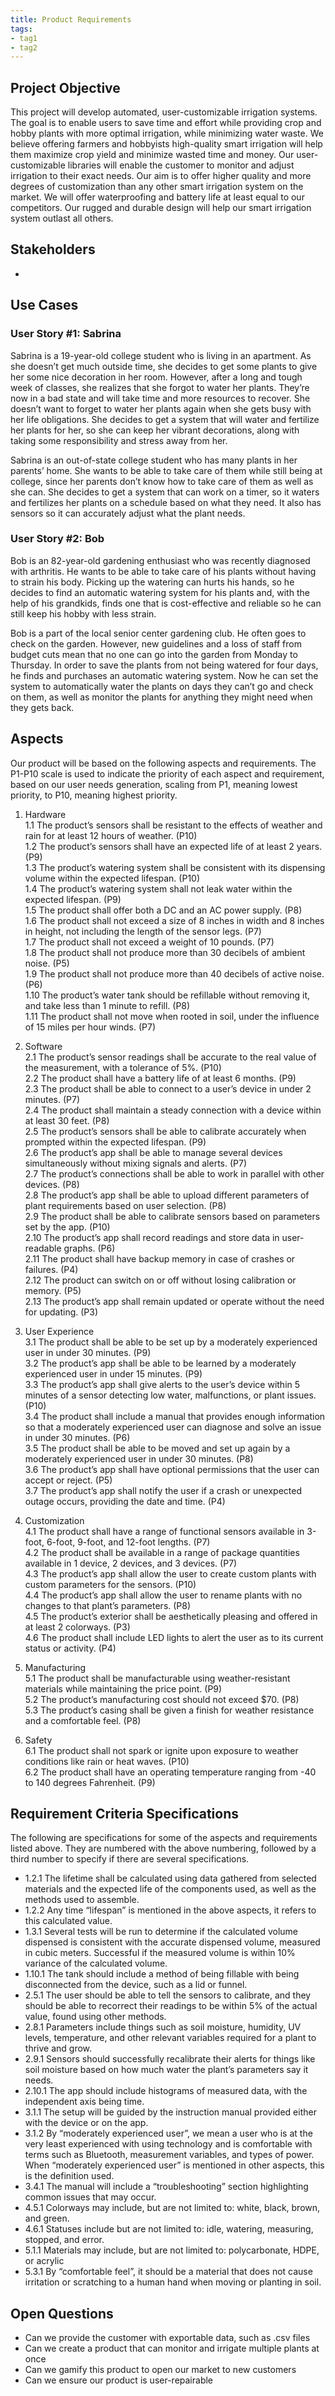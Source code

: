 ```yaml
---
title: Product Requirements
tags:
- tag1
- tag2
---
```


## Project Objective

This project will develop automated, user-customizable irrigation systems. The goal is to enable users to save time and effort while providing crop and hobby plants with more optimal irrigation, while minimizing water waste. We believe offering farmers and hobbyists high-quality smart irrigation will help them maximize crop yield and minimize wasted time and money. Our user-customizable libraries will enable the customer to monitor and adjust irrigation to their exact needs. Our aim is to offer higher quality and more degrees of customization than any other smart irrigation system on the market. We will offer waterproofing and battery life at least equal to our competitors. Our rugged and durable design will help our smart irrigation system outlast all others. 


## Stakeholders

- 

## Use Cases

### User Story #1: Sabrina
Sabrina is a 19-year-old college student who is living in an apartment. As she doesn’t get much outside time, she decides to get some plants to give her some nice decoration in her room. However, after a long and tough week of classes, she realizes that she forgot to water her plants. They’re now in a bad state and will take time and more resources to recover. She doesn’t want to forget to water her plants again when she gets busy with her life obligations. She decides to get a system that will water and fertilize her plants for her, so she can keep her vibrant decorations, along with taking some responsibility and stress away from her.

Sabrina is an out-of-state college student who has many plants in her parents’ home. She wants to be able to take care of them while still being at college, since her parents don’t know how to take care of them as well as she can. She decides to get a system that can work on a timer, so it waters and fertilizes her plants on a schedule based on what they need. It also has sensors so it can accurately adjust what the plant needs.

### User Story #2: Bob
Bob is an 82-year-old gardening enthusiast who was recently diagnosed with arthritis. He wants to be able to take care of his plants without having to strain his body. Picking up the watering can hurts his hands, so he decides to find an automatic watering system for his plants and, with the help of his grandkids, finds one that is cost-effective and reliable so he can still keep his hobby with less strain.

Bob is a part of the local senior center gardening club. He often goes to check on the garden. However, new guidelines and a loss of staff from budget cuts mean that no one can go into the garden from Monday to Thursday. In order to save the plants from not being watered for four days, he finds and purchases an automatic watering system. Now he can set the system to automatically water the plants on days they can’t go and check on them, as well as monitor the plants for anything they might need when they gets back. 


## Aspects

Our product will be based on the following aspects and requirements. The P1-P10 scale is used to indicate the priority of each aspect and requirement, based on our user needs generation, scaling from P1, meaning lowest priority, to P10, meaning highest priority.

1. Hardware<br>
   1.1 The product’s sensors shall be resistant to the effects of weather and rain for at least 12 hours of weather. (P10)  
   1.2 The product’s sensors shall have an expected life of at least 2 years. (P9)  
   1.3 The product’s watering system shall be consistent with its dispensing volume within the expected lifespan. (P10)  
   1.4 The product’s watering system shall not leak water within the expected lifespan. (P9)  
   1.5 The product shall offer both a DC and an AC power supply. (P8)  
   1.6 The product shall not exceed a size of 8 inches in width and 8 inches in height, not including the length of the sensor legs. (P7)  
   1.7 The product shall not exceed a weight of 10 pounds. (P7)  
   1.8 The product shall not produce more than 30 decibels of ambient noise. (P5)  
   1.9 The product shall not produce more than 40 decibels of active noise. (P6)  
   1.10 The product’s water tank should be refillable without removing it, and take less than 1 minute to refill. (P8)  
   1.11 The product shall not move when rooted in soil, under the influence of 15 miles per hour winds. (P7)
   
2. Software<br>
   2.1 The product’s sensor readings shall be accurate to the real value of the measurement, with a tolerance of 5%. (P10)  
   2.2 The product shall have a battery life of at least 6 months. (P9)  
   2.3 The product shall be able to connect to a user’s device in under 2 minutes. (P7)  
   2.4 The product shall maintain a steady connection with a device within at least 30 feet. (P8)  
   2.5 The product’s sensors shall be able to calibrate accurately when prompted within the expected lifespan. (P9)  
   2.6 The product’s app shall be able to manage several devices simultaneously without mixing signals and alerts. (P7)  
   2.7 The product’s connections shall be able to work in parallel with other devices. (P8)  
   2.8 The product’s app shall be able to upload different parameters of plant requirements based on user selection. (P8)  
   2.9 The product shall be able to calibrate sensors based on parameters set by the app. (P10)  
   2.10 The product’s app shall record readings and store data in user-readable graphs. (P6)  
   2.11 The product shall have backup memory in case of crashes or failures. (P4)  
   2.12 The product can switch on or off without losing calibration or memory. (P5)  
   2.13 The product’s app shall remain updated or operate without the need for updating. (P3)  
   
3. User Experience<br>
   3.1 The product shall be able to be set up by a moderately experienced user in under 30 minutes. (P9)  
   3.2 The product’s app shall be able to be learned by a moderately experienced user in under 15 minutes. (P9)  
   3.3 The product’s app shall give alerts to the user’s device within 5 minutes of a sensor detecting low water, malfunctions, or plant issues. (P10)  
   3.4 The product shall include a manual that provides enough information so that a moderately experienced user can diagnose and solve an issue in under 30 minutes. (P6)  
   3.5 The product shall be able to be moved and set up again by a moderately experienced user in under 30 minutes. (P8)  
   3.6 The product’s app shall have optional permissions that the user can accept or reject. (P5)  
   3.7 The product’s app shall notify the user if a crash or unexpected outage occurs, providing the date and time. (P4)  
  
4. Customization<br>
   4.1 The product shall have a range of functional sensors available in 3-foot, 6-foot, 9-foot, and 12-foot lengths. (P7)  
   4.2 The product shall be available in a range of package quantities available in 1 device, 2 devices, and 3 devices. (P7)  
   4.3 The product’s app shall allow the user to create custom plants with custom parameters for the sensors. (P10)  
   4.4 The product’s app shall allow the user to rename plants with no changes to that plant’s parameters. (P8)  
   4.5 The product’s exterior shall be aesthetically pleasing and offered in at least 2 colorways. (P3)  
   4.6 The product shall include LED lights to alert the user as to its current status or activity. (P4)  
   
5. Manufacturing<br>
   5.1 The product shall be manufacturable using weather-resistant materials while maintaining the price point. (P9)  
   5.2 The product’s manufacturing cost should not exceed $70. (P8)  
   5.3 The product’s casing shall be given a finish for weather resistance and a comfortable feel. (P8)  
   
6. Safety<br>
   6.1 The product shall not spark or ignite upon exposure to weather conditions like rain or heat waves. (P10)  
   6.2 The product shall have an operating temperature ranging from -40 to 140 degrees Fahrenheit. (P9)  



## Requirement Criteria Specifications
The following are specifications for some of the aspects and requirements listed above. They are numbered with the above numbering, followed by a third number to specify if there are several specifications.<br>

* 1.2.1 The lifetime shall be calculated using data gathered from selected materials and the expected life of the components used, as well as the methods used to assemble.
* 1.2.2 Any time “lifespan” is mentioned in the above aspects, it refers to this calculated value.
* 1.3.1 Several tests will be run to determine if the calculated volume dispensed is consistent with 
the accurate dispensed volume, measured in cubic meters. Successful if the measured volume is within 10% variance of the calculated volume.
* 1.10.1 The tank should include a method of being fillable with being disconnected from the device, such as a lid or funnel.
* 2.5.1 The user should be able to tell the sensors to calibrate, and they should be able to recorrect their readings to be within 5% of the actual value, found using other methods.
* 2.8.1 Parameters include things such as soil moisture, humidity, UV levels, temperature, and other relevant variables required for a plant to thrive and grow.
* 2.9.1 Sensors should successfully recalibrate their alerts for things like soil moisture based on how much water the plant’s parameters say it needs.
* 2.10.1 The app should include histograms of measured data, with the independent axis being time.
* 3.1.1 The setup will be guided by the instruction manual provided either with the device or on the app.
* 3.1.2 By “moderately experienced user”, we mean a user who is at the very least experienced with using technology and is comfortable with terms such as Bluetooth, measurement variables, and types of power. When “moderately experienced user” is mentioned in other aspects, this is the definition used.
* 3.4.1 The manual will include a “troubleshooting” section highlighting common issues that may occur.
* 4.5.1 Colorways may include, but are not limited to: white, black, brown, and green.
* 4.6.1 Statuses include but are not limited to: idle, watering, measuring, stopped, and error.
* 5.1.1 Materials may include, but are not limited to: polycarbonate, HDPE, or acrylic
* 5.3.1 By “comfortable feel”, it should be a material that does not cause irritation or scratching to a human hand when moving or planting in soil.


## Open Questions

* Can we provide the customer with exportable data, such as .csv files 
* Can we create a product that can monitor and irrigate multiple plants at once
* Can we gamify this product to open our market to new customers
* Can we ensure our product is user-repairable

